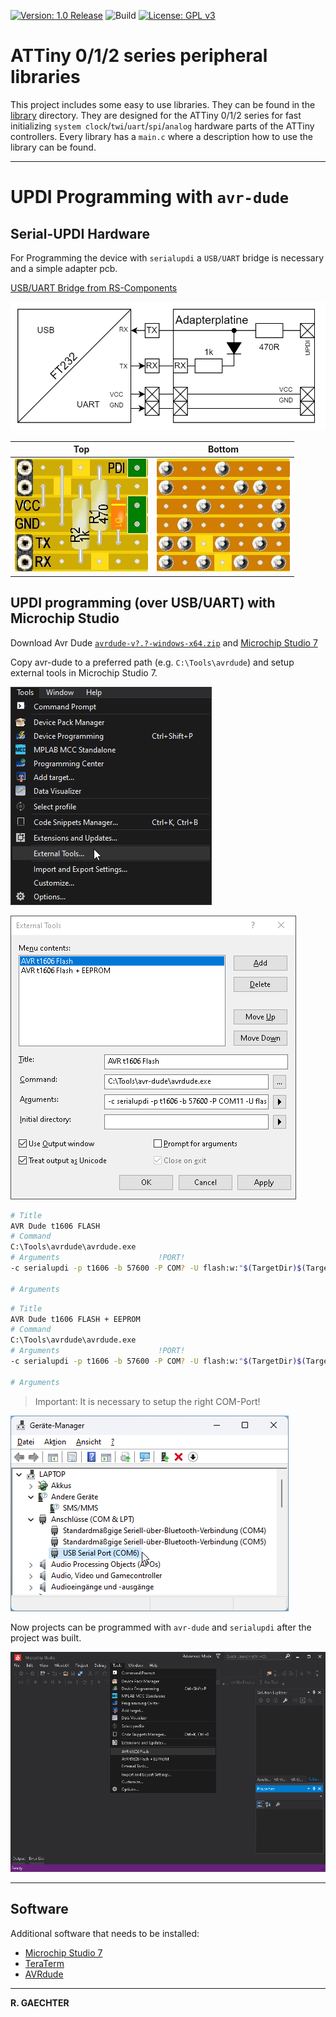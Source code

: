 [![Version: 1.0 Release](https://img.shields.io/badge/Version-1.0%20Release-green.svg)](https://github.com/0x007e/tiny0) ![Build](https://github.com/0x007e/tiny0/actions/workflows/build.yml/badge.svg?branch=main) [![License: GPL v3](https://img.shields.io/badge/License-GPL%20v3-blue.svg)](https://www.gnu.org/licenses/gpl-3.0)

# ATTiny 0/1/2 series peripheral libraries 

This project includes some easy to use libraries. They can be found in the [library](./library/) directory. They are designed for the ATTiny 0/1/2 series for fast initializing `system clock`/`twi`/`uart`/`spi`/`analog` hardware parts of the ATTiny controllers. Every library has a `main.c` where a description how to use the library can be found.

---

# UPDI Programming with `avr-dude`

## Serial-UPDI Hardware

For Programming the device with `serialupdi` a `USB/UART` bridge is necessary and a simple adapter pcb. 

[USB/UART Bridge from RS-Components](https://at.rs-online.com/web/p/entwicklungstools-kommunikation-und-drahtlos/7916390?gb=s)

![UPDI Schematic](https://github.com/0x007E/updi/blob/main/images/updi-ft232-schema.png?raw=true)

| Top       | Bottom  |
|:---------:|:-------:|
|![UPDI Adapter top](https://github.com/0x007E/updi/blob/main/images/adapter_top.jpg?raw=true) | ![UPDI Adapter bottom](https://github.com/0x007E/updi/blob/main/images/adapter_bottom.jpg?raw=true) |

## UPDI programming (over USB/UART) with Microchip Studio

Download Avr Dude [`avrdude-v?.?-windows-x64.zip`](https://www.microchip.com/mplab/avr-support/atmel-studio-7) and [Microchip Studio 7](https://www.microchip.com/mplab/avr-support/atmel-studio-7)

Copy avr-dude to a preferred path (e.g. `C:\Tools\avrdude`) and setup external tools in Microchip Studio 7.

![External Tools in Microchip Studio](./images/microchip-studio-external-tools.png)

![Setup AVR Dude in Microchip Studio](./images/microchip-studio-avr-dude.png)

``` bash
# Title
AVR Dude t1606 FLASH
# Command
C:\Tools\avrdude\avrdude.exe
# Arguments                      !PORT!
-c serialupdi -p t1606 -b 57600 -P COM? -U flash:w:"$(TargetDir)$(TargetName).hex":a -v

# Arguments
```

``` bash
# Title
AVR Dude t1606 FLASH + EEPROM
# Command
C:\Tools\avrdude\avrdude.exe
# Arguments                      !PORT!
-c serialupdi -p t1606 -b 57600 -P COM? -U flash:w:"$(TargetDir)$(TargetName).hex":a -U eeprom:w:"$(TargetDir)$(TargetName).eep":a -v

# Arguments
```

> Important: It is necessary to setup the right COM-Port!

![Windows Hardware Manager](./images/win-hardware-manager.png)

Now projects can be programmed with `avr-dude` and `serialupdi` after the project was built.

![Windows Hardware Manager](./images/atmelstudio.png)

---

## Software

Additional software that needs to be installed:

* [Microchip Studio 7](https://www.microchip.com/mplab/avr-support/atmel-studio-7)
* [TeraTerm](https://teratermproject.github.io/index-en.html)
* [AVRdude](https://github.com/avrdudes/avrdude/releases)

---

**R. GAECHTER**